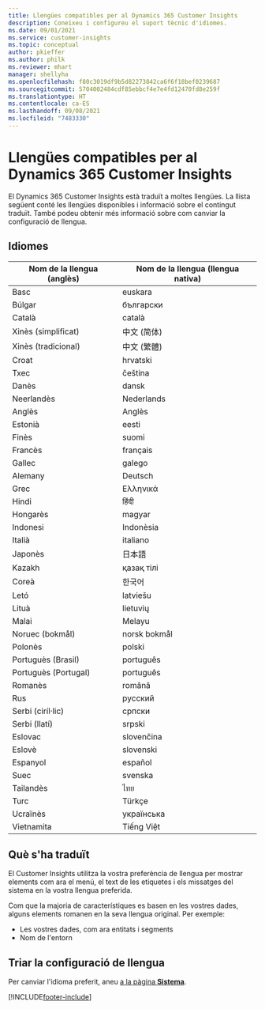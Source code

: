 ```yaml
---
title: Llengües compatibles per al Dynamics 365 Customer Insights
description: Coneixeu i configureu el suport tècnic d'idiomes.
ms.date: 09/01/2021
ms.service: customer-insights
ms.topic: conceptual
author: pkieffer
ms.author: philk
ms.reviewer: mhart
manager: shellyha
ms.openlocfilehash: f80c3019df9b5d82273842ca6f6f18bef0239687
ms.sourcegitcommit: 5704002484cdf85ebbcf4e7e4fd12470fd8e259f
ms.translationtype: HT
ms.contentlocale: ca-ES
ms.lasthandoff: 09/08/2021
ms.locfileid: "7483330"
---
```

# <a name="supported-languages-for-dynamics-365-customer-insights"></a>Llengües compatibles per al Dynamics 365 Customer Insights

El Dynamics 365 Customer Insights està traduït a moltes llengües. La llista següent conté les llengües disponibles i informació sobre el contingut traduït. També podeu obtenir més informació sobre com canviar la configuració de llengua. 

## <a name="languages"></a>Idiomes

| Nom de la llengua (anglès)|  Nom de la llengua (llengua nativa) |
| ------------- | ------------- |
| Basc | euskara |
| Búlgar | български |
| Català | català |
| Xinès (simplificat) | 中文 (简体) |
| Xinès (tradicional) | 中文 (繁體) |
| Croat | hrvatski |
| Txec | čeština |
| Danès | dansk |
| Neerlandès | Nederlands |
| Anglès | Anglès |
| Estonià | eesti |
| Finès | suomi |
| Francès | français |
| Gallec | galego |
| Alemany | Deutsch |
| Grec | Ελληνικά |
| Hindi | हिंदी |
| Hongarès | magyar |
| Indonesi | Indonèsia |
| Italià | italiano |
| Japonès | 日本語 |
| Kazakh | қазақ тілі |
| Coreà | 한국어 |
| Letó | latviešu |
| Lituà | lietuvių |
| Malai | Melayu |
| Noruec (bokmål) | norsk bokmål |
| Polonès | polski |
| Portuguès (Brasil) | português |
| Portuguès (Portugal) | português |
| Romanès | română |
| Rus | pусский |
| Serbi (ciríl·lic) | српски |
| Serbi (llatí) | srpski |
| Eslovac | slovenčina |
| Eslovè | slovenski |
| Espanyol | español |
| Suec | svenska |
| Tailandès | ไทย |
| Turc | Türkçe |
| Ucraïnès | українська |
| Vietnamita | Tiếng Việt |

## <a name="whats-translated"></a>Què s'ha traduït

El Customer Insights utilitza la vostra preferència de llengua per mostrar elements com ara el menú, el text de les etiquetes i els missatges del sistema en la vostra llengua preferida.

Com que la majoria de característiques es basen en les vostres dades, alguns elements romanen en la seva llengua original. Per exemple:

- Les vostres dades, com ara entitats i segments
- Nom de l'entorn

## <a name="choose-your-language-settings"></a>Triar la configuració de llengua  

Per canviar l'idioma preferit, aneu [a la pàgina **Sistema**](system.md).


[!INCLUDE[footer-include](../includes/footer-banner.md)]